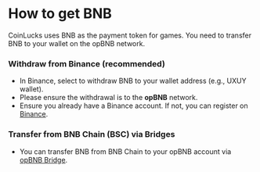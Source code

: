 # How to get BNB

CoinLucks uses BNB as the payment token for games. You need to transfer BNB to your wallet on the opBNB network.

### Withdraw from **Binance** (recommended)

- In Binance, select to withdraw BNB to your wallet address (e.g., UXUY wallet). 
- Please ensure the withdrawal is to the **opBNB** network.
- Ensure you already have a Binance account. If not, you can register on [Binance](https://www.binance.com).

### Transfer from BNB Chain (BSC) via Bridges
- You can transfer BNB from BNB Chain to your opBNB account via [opBNB Bridge](https://opbnb-bridge.bnbchain.org).